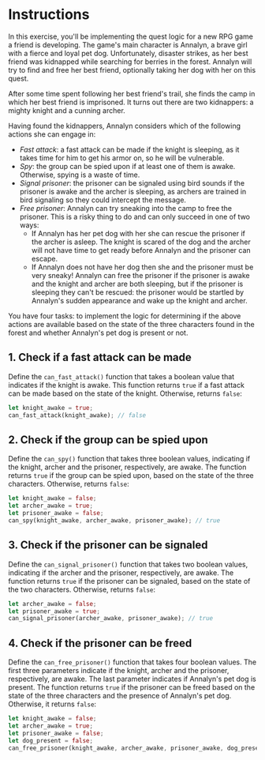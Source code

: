 # Instructions

In this exercise, you'll be implementing the quest logic for a new RPG game a friend is developing.
The game's main character is Annalyn, a brave girl with a fierce and loyal pet dog.
Unfortunately, disaster strikes, as her best friend was kidnapped while searching for berries in the forest.
Annalyn will try to find and free her best friend, optionally taking her dog with her on this quest.

After some time spent following her best friend's trail, she finds the camp in which her best friend is imprisoned.
It turns out there are two kidnappers: a mighty knight and a cunning archer.

Having found the kidnappers, Annalyn considers which of the following actions she can engage in:

- _Fast attack_: a fast attack can be made if the knight is sleeping, as it takes time for him to get his armor on, so he will be vulnerable.
- _Spy_: the group can be spied upon if at least one of them is awake.
  Otherwise, spying is a waste of time.
- _Signal prisoner_: the prisoner can be signaled using bird sounds if the prisoner is awake and the archer is sleeping, as archers are trained in bird signaling so they could intercept the message.
- _Free prisoner_: Annalyn can try sneaking into the camp to free the prisoner.
  This is a risky thing to do and can only succeed in one of two ways:
  - If Annalyn has her pet dog with her she can rescue the prisoner if the archer is asleep.
    The knight is scared of the dog and the archer will not have time to get ready before Annalyn and the prisoner can escape.
  - If Annalyn does not have her dog then she and the prisoner must be very sneaky!
    Annalyn can free the prisoner if the prisoner is awake and the knight and archer are both sleeping, but if the prisoner is sleeping they can't be rescued: the prisoner would be startled by Annalyn's sudden appearance and wake up the knight and archer.

You have four tasks: to implement the logic for determining if the above actions are available based on the state of the three characters found in the forest and whether Annalyn's pet dog is present or not.

## 1. Check if a fast attack can be made

Define the `can_fast_attack()` function that takes a boolean value that indicates if the knight is awake.
This function returns `true` if a fast attack can be made based on the state of the knight.
Otherwise, returns `false`:

```rust
let knight_awake = true;
can_fast_attack(knight_awake); // false
```

## 2. Check if the group can be spied upon

Define the `can_spy()` function that takes three boolean values, indicating if the knight, archer and the prisoner, respectively, are awake.
The function returns `true` if the group can be spied upon, based on the state of the three characters.
Otherwise, returns `false`:

```rust
let knight_awake = false;
let archer_awake = true;
let prisoner_awake = false;
can_spy(knight_awake, archer_awake, prisoner_awake); // true
```

## 3. Check if the prisoner can be signaled

Define the `can_signal_prisoner()` function that takes two boolean values, indicating if the archer and the prisoner, respectively, are awake.
The function returns `true` if the prisoner can be signaled, based on the state of the two characters.
Otherwise, returns `false`:

```rust
let archer_awake = false;
let prisoner_awake = true;
can_signal_prisoner(archer_awake, prisoner_awake); // true
```

## 4. Check if the prisoner can be freed

Define the `can_free_prisoner()` function that takes four boolean values.
The first three parameters indicate if the knight, archer and the prisoner, respectively, are awake.
The last parameter indicates if Annalyn's pet dog is present.
The function returns `true` if the prisoner can be freed based on the state of the three characters and the presence of Annalyn's pet dog.
Otherwise, it returns `false`:

```rust
let knight_awake = false;
let archer_awake = true;
let prisoner_awake = false;
let dog_present = false;
can_free_prisoner(knight_awake, archer_awake, prisoner_awake, dog_present); // false
```

